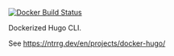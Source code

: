 [![Docker Build Status](https://img.shields.io/docker/build/ntrrg/hugo.svg)](https://hub.docker.com/r/ntrrg/hugo)

Dockerized Hugo CLI.

See <https://ntrrg.dev/en/projects/docker-hugo/>

